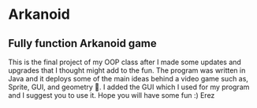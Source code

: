 # Arkanoid 
## Fully function Arkanoid game
This is the final project of my OOP class after I made some updates and upgrades that I thought might add to the fun.
The program was written in Java and it deploys some of the main ideas behind a video game such as, Sprite, GUI, and geometry 📐.
I added the GUI which I used for my program and I suggest you to use it.
Hope you will have some fun :)
Erez
